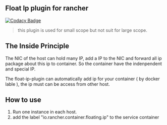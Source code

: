## Float Ip plugin for rancher

[![Codacy Badge](https://api.codacy.com/project/badge/Grade/4f925dbbb7a34a83aa59aece12fe43ee)](https://app.codacy.com/app/Jamlee/float-ip-plugin?utm_source=github.com&utm_medium=referral&utm_content=Jamlee/float-ip-plugin&utm_campaign=Badge_Grade_Dashboard)

> this plugin is used for small scope but not suit for large scope.

## The Inside Principle

The NIC of the host can hold many IP, add a IP to the NIC and forward all ip package about this ip to container. So the container have the indenpendent and special IP.

The float-ip-plugin can automatically add ip for your container ( by docker lable ), the ip must can be access from other host.

## How to use 

1. Run one instance in each host.
2. add the label "io.rancher.container.floating.ip" to the service container





